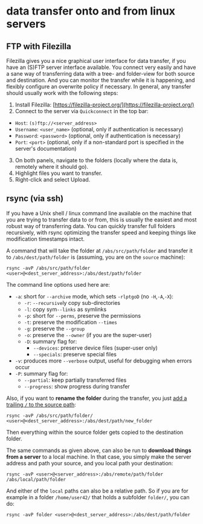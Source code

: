 # data transfer onto and from linux servers

## FTP with Filezilla

Filezilla gives you a nice graphical user interface for data transfer, if you have an (S)FTP server interface available.
You connect very easily and have a sane way of transferring data with a tree- and folder-view for both source and destination.
And you can monitor the transfer while it is happening, and flexibly configure an overwrite policy if necessary.
In general, any transfer should usually work with the following steps:

1. Install Filezilla: [https://filezilla-project.org/](https://filezilla-project.org/)
2. Connect to the server via `Quickconnect` in the top bar:
  * `Host`: `(s)ftp://<server_address>`
  * `Username`: `<user_name>` (optional, only if authentication is necessary)
  * `Password`: `<password>` (optional, only if authentication is necessary)
  * `Port`: `<port>` (optional, only if a non-standard port is specified in the server's documentation)
3. On both panels, navigate to the folders (locally where the data is, remotely where it should go).
4. Highlight files you want to transfer.
5. Right-click and select Upload.

## rsync (via ssh)

If you have a Unix shell / linux command line available on the machine that you are trying to transfer data to or from, this is usually the easiest and most robust way of transferring data.
You can quickly transfer full folders recursively, with rsync optimizing the transfer speed and keeping things like modification timestamps intact.

A command that will take the folder at `/abs/src/path/folder` and transfer it to `/abs/dest/path/folder` is (assuming, you are on the `source` machine):

```
rsync -avP /abs/src/path/folder <user>@<dest_server_address>:/abs/dest/path/folder
```

The command line options used here are:

* `-a`: short for `--archive` mode, which sets `-rlptgoD` (no `-H`,`-A`,`-X`):
  * `-r`: `--recursive`ly copy sub-directories
  * `-l`: copy sym`--links` as symlinks
  * `-p`: short for `--perms`, preserve the permissions
  * `-t`: preserve the modification `--times`
  * `-g`: preserve the `--group`
  * `-o`: preserve the `--owner` (if you are the super-user)
  * `-D`: summary flag for:
    * `--devices`: preserve device files (super-user only)
    * `--specials`: preserve special files
* `-v`: produces more `--verbose` output, useful for debugging when errors occur
* `-P`: summary flag for:
  * `--partial`: keep partially transferred files
  * `--progress`: show progress during transfer

Also, if you want to **rename the folder** during the transfer, you just [add a trailing `/` to the source path](https://unix.stackexchange.com/a/178095):

```
rsync -avP /abs/src/path/folder/ <user>@<dest_server_address>:/abs/dest/path/new_folder
```

Then everything within the source folder gets copied to the destination folder.

The same commands as given above, can also be run to **download things from a server** to a local machine.
In that case, you simply make the server address and path your source, and you local path your destination:

```
rsync -avP <user>@<server_address>:/abs/remote/path/folder /abs/local/path/folder
```

And either of the `local` paths can also be a relative path.
So if you are for example in a folder `/home/user42/` that holds a subfolder `folder/`, you can do:

```
rsync -avP folder <user>@<dest_server_address>:/abs/dest/path/folder
```